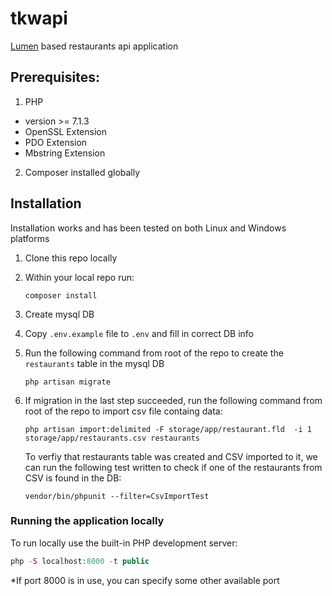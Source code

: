 # tkwapi

[Lumen](https://lumen.laravel.com/) based restaurants api application
## Prerequisites:
1. PHP
 + version >= 7.1.3
 + OpenSSL Extension
 + PDO Extension
 + Mbstring Extension

2. Composer installed globally
## Installation
Installation works and has been tested on both Linux and Windows platforms
1. Clone this repo locally
2. Within your local repo run:
    ```
    composer install
    ```
3. Create mysql DB
4. Copy `.env.example` file to `.env` and fill in correct DB info
5. Run the following command from root of the repo to create the `restaurants` table in the mysql DB

    ```
    php artisan migrate
    ```
6. If migration in the last step succeeded, run the following command from root of the repo to import csv file containg data:
    ```
    php artisan import:delimited -F storage/app/restaurant.fld  -i 1 storage/app/restaurants.csv restaurants
    ```
    To verfiy that restaurants table was created and CSV imported to it, we can run the following test written to check if one of the restaurants from CSV is found in the DB: 
    ```
    vendor/bin/phpunit --filter=CsvImportTest
    ```

### Running the application locally 

To run locally use the built-in PHP development server:
```php
php -S localhost:8000 -t public
```
*If port 8000 is in use, you can specify some other available port